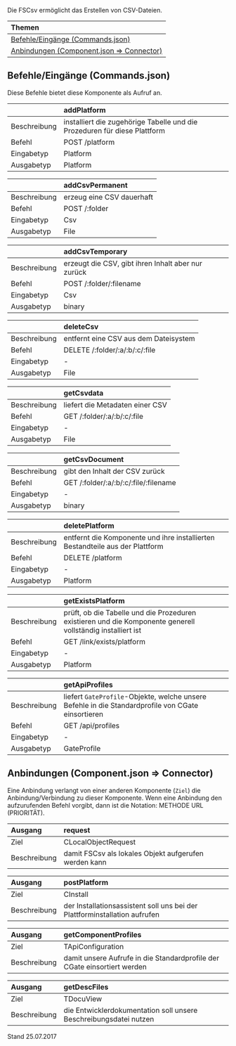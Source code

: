 <!--
  - @file de.md
  -
  - @license http://www.gnu.org/licenses/gpl-3.0.html GPL version 3
  -
  - @package OSTEPU (https://github.com/ostepu/ostepu-core)
  - @since -
  -
  - @author Till Uhlig <till.uhlig@student.uni-halle.de>
  - @date 2017
  -
 -->

Die FSCsv ermöglicht das Erstellen von CSV-Dateien.

| Themen |
| :- |
| [Befehle/Eingänge (Commands.json)](#eingaenge) |
| [Anbindungen (Component.json => Connector)](#anbindungen) |

## <a name='eingaenge'></a>Befehle/Eingänge (Commands.json)
Diese Befehle bietet diese Komponente als Aufruf an.

||addPlatform|
| :----------- |:----- |
|Beschreibung| installiert die zugehörige Tabelle und die Prozeduren für diese Plattform|
|Befehl| POST /platform|
|Eingabetyp| Platform|
|Ausgabetyp| Platform|

||addCsvPermanent|
| :----------- |:----- |
|Beschreibung| erzeug eine CSV dauerhaft|
|Befehl| POST /:folder|
|Eingabetyp| Csv|
|Ausgabetyp| File|

||addCsvTemporary|
| :----------- |:----- |
|Beschreibung| erzeugt die CSV, gibt ihren Inhalt aber nur zurück|
|Befehl| POST /:folder/:filename|
|Eingabetyp| Csv|
|Ausgabetyp| binary|

||deleteCsv|
| :----------- |:----- |
|Beschreibung| entfernt eine CSV aus dem Dateisystem|
|Befehl| DELETE /:folder/:a/:b/:c/:file|
|Eingabetyp| -|
|Ausgabetyp| File|

||getCsvdata|
| :----------- |:----- |
|Beschreibung| liefert die Metadaten einer CSV|
|Befehl| GET /:folder/:a/:b/:c/:file|
|Eingabetyp| -|
|Ausgabetyp| File|

||getCsvDocument|
| :----------- |:----- |
|Beschreibung| gibt den Inhalt der CSV zurück|
|Befehl| GET /:folder/:a/:b/:c/:file/:filename|
|Eingabetyp| -|
|Ausgabetyp| binary|

||deletePlatform|
| :----------- |:----- |
|Beschreibung| entfernt die Komponente und ihre installierten Bestandteile aus der Plattform|
|Befehl| DELETE /platform|
|Eingabetyp| -|
|Ausgabetyp| Platform|

||getExistsPlatform|
| :----------- |:----- |
|Beschreibung| prüft, ob die Tabelle und die Prozeduren existieren und die Komponente generell vollständig installiert ist|
|Befehl| GET /link/exists/platform|
|Eingabetyp| -|
|Ausgabetyp| Platform|

||getApiProfiles|
| :----------- |:----- |
|Beschreibung| liefert `GateProfile`-Objekte, welche unsere Befehle in die Standardprofile von CGate einsortieren|
|Befehl| GET /api/profiles|
|Eingabetyp| -|
|Ausgabetyp| GateProfile|


## <a name='anbindungen'></a>Anbindungen (Component.json => Connector)
Eine Anbindung verlangt von einer anderen Komponente (`Ziel`) die Anbindung/Verbindung zu dieser Komponente.
Wenn eine Anbindung den aufzurufenden Befehl vorgibt, dann ist die Notation: METHODE URL (PRIORITÄT).

|Ausgang|request|
| :----------- |:----- |
|Ziel| CLocalObjectRequest|
|Beschreibung| damit FSCsv als lokales Objekt aufgerufen werden kann|

|Ausgang|postPlatform|
| :----------- |:----- |
|Ziel| CInstall|
|Beschreibung| der Installationsassistent soll uns bei der Plattforminstallation aufrufen|

|Ausgang|getComponentProfiles|
| :----------- |:----- |
|Ziel| TApiConfiguration|
|Beschreibung| damit unsere Aufrufe in die Standardprofile der CGate einsortiert werden|

|Ausgang|getDescFiles|
| :----------- |:----- |
|Ziel| TDocuView|
|Beschreibung| die Entwicklerdokumentation soll unsere Beschreibungsdatei nutzen|


Stand 25.07.2017
